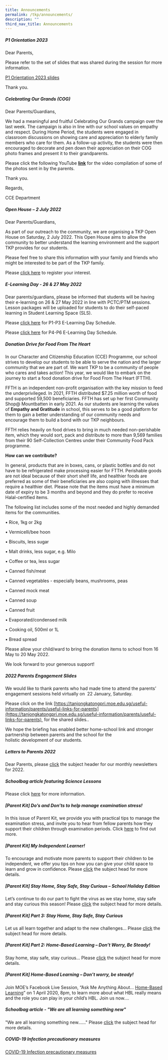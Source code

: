```yaml
---
title: Announcements
permalink: /tkp/announcements/
description: ""
third_nav_title: Announcements
---
```

##### P1 Orientation 2023

Dear Parents,  
  
Please refer to the set of slides that was shared during the session for more information.  
  
[P1 Orientation 2023 slides](https://tanjongkatongpri-moe-edu-sg-admin.cwp.sg/tkp/Dear%20Parents,%20%20Please%20refer%20to%20the%20set%20of%20slides%20that%20was%20shared%20during%20the%20session%20for%20more%20information.%20%20P1%20Orientation%202023%20slides%20%20Thank%20you.)  
  
Thank you.

##### Celebrating Our Grands (COG)

Dear Parents/Guardians,

We had a meaningful and fruitful Celebrating Our Grands campaign over the last week. The campaign is also in line with our school values on empathy and respect. During Home Period, the students were engaged in classroom discussions on showing care and appreciation to elderly family members who care for them. As a follow-up activity, the students were then encouraged to decorate and pen down their appreciation on their COG photo frames and present it to their grandparents. 

Please click the following YouTube [**link**](https://youtu.be/HoqotRiH9js) for the video compilation of some of the photos sent in by the parents. 

Thank you.

Regards,

CCE Department

##### Open House – 2 July 2022

Dear Parents/Guardians,

As part of our outreach to the community, we are organising a TKP Open House on Saturday, 2 July 2022. This Open House aims to allow the community to better understand the learning environment and the support TKP provides for our students.

Please feel free to share this information with your family and friends who might be interested to be part of the TKP family.

Please [click here](https://form.gov.sg/#!/6271e2672f94820012af9121) to register your interest.

##### E-Learning Day - 26 & 27 May 2022

Dear parents/guardians, please be informed that students will be having their e-learning on 26 & 27 May 2022 in line with PCTC/PTM sessions. Lesson packages will be uploaded for students to do their self-paced learning in Student Learning Space (SLS).

Please [click here](http://tanjongkatongpri-moe-edu-sg-admin.cwp.sg/qql/slot/u742/Announcements/2022/E-Learning%20Day%20Schedule_Pri%201%20-%20Pri%203Updated%2021%20May%2022.docx) for P1-P3 E-Learning Day Schedule.

Please [click here](http://tanjongkatongpri-moe-edu-sg-admin.cwp.sg/qql/slot/u742/Announcements/2022/E-Learning%20Day%20Schedule_Pri%204%20-%20Pri%206Updated%2021%20May%2022.docx) for P4-P6 E-Learning Day Schedule.

##### Donation Drive for Food From The Heart

In our Character and Citizenship Education (CCE) Programme, our school strives to develop our students to be able to serve the nation and the larger community that we are part of. We want TKP to be a community of people who cares and takes action! This year, we would like to embark on the journey to start a food donation drive for Food From The Heart (FTTH).

FFTH is an independent non-profit organisation with the key mission to feed the underprivileged. In 2021, FFTH distributed $7.25 million worth of food and supported 59,500 beneficiaries. FFTH has set up her first Community Shop@ Mountbatten in early 2021. As our students are learning the values of **Empathy and Gratitude** in school, this serves to be a good platform for them to gain a better understanding of our community needs and encourage them to build a bond with our TKP neighbours.

FFTH relies heavily on food drives to bring in much needed non-perishable item, which they would sort, pack and distribute to more than 9,569 families from their 90 Self-Collection Centres under their Community Food Pack programme.

**How can we contribute?**

In general, products that are in boxes, cans, or plastic bottles and do not have to be refrigerated make processing easier for FTTH. Perishable goods are not ideal because of their short shelf life, and healthier foods are preferred as some of their beneficiaries are also coping with illnesses that require a healthier diet. Please note that the items must have a minimum date of expiry to be 3 months and beyond and they do prefer to receive Halal-certified items.

The following list includes some of the most needed and highly demanded items for the communities.

• Rice, 1kg or 2kg

• Vermicelli/bee hoon

• Biscuits, less sugar

• Malt drinks, less sugar, e.g. Milo

• Coffee or tea, less sugar

• Canned fish/meat

• Canned vegetables - especially beans, mushrooms, peas

• Canned mock meat

• Canned soup

• Canned fruit

• Evaporated/condensed milk

• Cooking oil, 500ml or 1L

• Bread spread

Please allow your child/ward to bring the donation items to school from 16 May to 20 May 2022.

We look forward to your generous support!

##### 2022 Parents Engagement Slides

We would like to thank parents who had made time to attend the parents’ engagement sessions held virtually on  22 January, Saturday.

Please click on the link [https://tanjongkatongpri.moe.edu.sg/useful-information/parents/useful-links-for-parents](https://tanjongkatongpri.moe.edu.sg/useful-information/parents/useful-links-for-parents)  for the shared slides.. 

We hope the briefing has enabled better home-school link and stronger partnership between parents and the school for the holistic development of our students. 

##### Letters to Parents 2022

Dear Parents, please [click](https://tanjongkatongpri-moe-edu-sg-admin.cwp.sg/tkp/announcements/letters-to-parents-2022) the subject header for our monthly newsletters for 2022.

##### Schoolbag article featuring Science Lessons

Please click [here](https://tanjongkatongpri-moe-edu-sg-admin.cwp.sg/tkp/announcements/schoolbag-article-featuring-science-lessons) for more information.

##### \[Parent Kit\] Do’s and Don’ts to help manage examination stress!

In this issue of Parent Kit, we provide you with practical tips to manage the examination stress, and invite you to hear from fellow parents how they support their children through examination periods. Click [here](https://tanjongkatongpri-moe-edu-sg-admin.cwp.sg/useful-information/parents/parent-kit/parent-kit-do-s-and-don-ts-to-help-manage-examination-stress) to find out more.

##### \[Parent Kit\] My Independent Learner!

To encourage and motivate more parents to support their children to be independent, we offer you tips on how you can give your child space to learn and grow in confidence. Please [click](https://tanjongkatongpri-moe-edu-sg-admin.cwp.sg/useful-information/parents/parent-kit/parent-kit-my-independent-learner) the subject head for more details.

##### \[Parent Kit\] Stay Home, Stay Safe, Stay Curious – School Holiday Edition

Let’s continue to do our part to fight the virus as we stay home, stay safe and stay curious this season! Please [click](https://tanjongkatongpri-moe-edu-sg-admin.cwp.sg/useful-information/parents/parent-kit/parent-kit-stay-home-stay-safe-stay-curious-school-holiday-edition) the subject head for more details.

##### \[Parent Kit\] Part 3: Stay Home, Stay Safe, Stay Curious

Let us all learn together and adapt to the new challenges... Please [click](https://tanjongkatongpri-moe-edu-sg-admin.cwp.sg/useful-information/parents/parent-kit/parent-kit-part-3-stay-home-stay-safe-stay-curious) the subject head for more details.

##### \[Parent Kit\] Part 2: Home-Based Learning – Don’t Worry, Be Steady!

Stay home, stay safe, stay curious... Please [click](https://tanjongkatongpri-moe-edu-sg-admin.cwp.sg/useful-information/parents/parent-kit/parent-kit-part-2-home-based-learning-don-t-worry-be-steady) the subject head for more details.

##### \[Parent Kit\] Home-Based Learning – Don’t worry, be steady!

Join MOE’s Facebook Live Session, “Ask Me Anything About… [Home-Based Learning](https://tanjongkatongpri-moe-edu-sg-admin.cwp.sg/useful-information/parents/parent-kit/parent-kit-home-based-learning-don-t-worry-be-steady)” on 1 April 2020, 8pm, to learn more about what HBL really means and the role you can play in your child’s HBL. Join us now....

##### Schoolbag article - "We are all learning something new"

"We are all learning something new......" Please [click](https://tanjongkatongpri-moe-edu-sg-admin.cwp.sg/tkp/announcements/schoolbag-article-we-are-all-learning-something-new) the subject head for more details.

##### COVID-19 Infection precautionary measures

[COVID-19 Infection precautionary measures](https://tanjongkatongpri-moe-edu-sg-admin.cwp.sg/tkp/announcements/covid-19-infection-precautionary-measures)